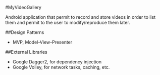 #MyVideoGallery

Android application that permit to record and store videos in order to list them and permit to the
user to modify/reproduce them later.

##Design Patterns
- MVP, Model-View-Presenter

##External Libraries
- Google Dagger2, for dependency injection
- Google Volley, for network tasks, caching, etc.